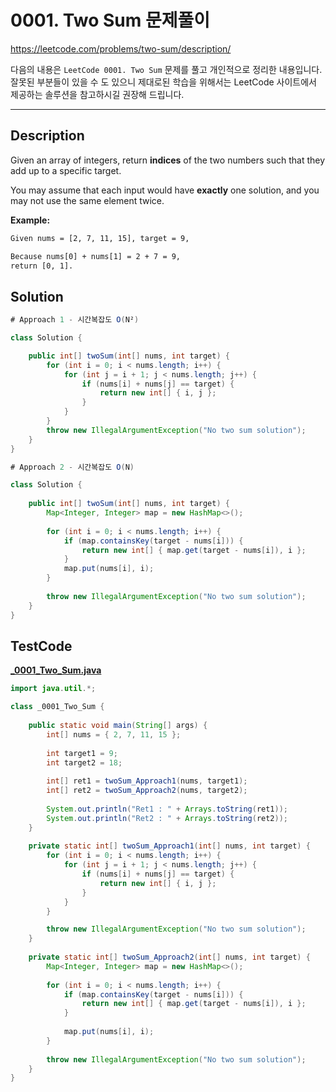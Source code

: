 # 0001. Two Sum 문제풀이

<https://leetcode.com/problems/two-sum/description/>

다음의 내용은 `LeetCode 0001. Two Sum` 문제를 풀고 개인적으로 정리한 내용입니다. 잘못된 부분들이 있을 수 도 있으니 제대로된 학습을 위해서는 LeetCode 사이트에서 제공하는 솔루션을 참고하시길 권장해 드립니다.

---

## Description

Given an array of integers, return **indices** of the two numbers such that they add up to a specific target.

You may assume that each input would have **exactly** one solution, and you may not use the same element twice.

**Example:**

```txt
Given nums = [2, 7, 11, 15], target = 9,

Because nums[0] + nums[1] = 2 + 7 = 9,
return [0, 1].
```

## Solution

```java
# Approach 1 - 시간복잡도 O(N²)

class Solution {

    public int[] twoSum(int[] nums, int target) {
        for (int i = 0; i < nums.length; i++) {
            for (int j = i + 1; j < nums.length; j++) {
                if (nums[i] + nums[j] == target) {
                    return new int[] { i, j };
                }
            }
        }
        throw new IllegalArgumentException("No two sum solution");
    }
}
```

```java
# Approach 2 - 시간복잡도 O(N)

class Solution {
    
    public int[] twoSum(int[] nums, int target) {
        Map<Integer, Integer> map = new HashMap<>();
        
        for (int i = 0; i < nums.length; i++) {
            if (map.containsKey(target - nums[i])) {
                return new int[] { map.get(target - nums[i]), i };
            }
            map.put(nums[i], i);
        }
        
        throw new IllegalArgumentException("No two sum solution");
    }
}
```

## TestCode

**[_0001_Two_Sum.java](https://ide.goorm.io/shared_files/105973204462607290250_3v8ym_aea68b9b5246a6440b6bb6c2c7ec54c71574219290359)**

```java
import java.util.*;

class _0001_Two_Sum {
    
    public static void main(String[] args) {
        int[] nums = { 2, 7, 11, 15 };
        
        int target1 = 9;
        int target2 = 18;
        
        int[] ret1 = twoSum_Approach1(nums, target1);
        int[] ret2 = twoSum_Approach2(nums, target2);
        
        System.out.println("Ret1 : " + Arrays.toString(ret1));
        System.out.println("Ret2 : " + Arrays.toString(ret2));
    }
    
    private static int[] twoSum_Approach1(int[] nums, int target) {
        for (int i = 0; i < nums.length; i++) {
            for (int j = i + 1; j < nums.length; j++) {
                if (nums[i] + nums[j] == target) {
                    return new int[] { i, j };
                }
            }
        }

        throw new IllegalArgumentException("No two sum solution");
    }
    
    private static int[] twoSum_Approach2(int[] nums, int target) {
        Map<Integer, Integer> map = new HashMap<>();
        
        for (int i = 0; i < nums.length; i++) {
            if (map.containsKey(target - nums[i])) {
                return new int[] { map.get(target - nums[i]), i };
            }
            
            map.put(nums[i], i);
        } 
        
        throw new IllegalArgumentException("No two sum solution");
    }
}
```